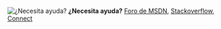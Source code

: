 <Token>![¿Necesita ayuda?](/Image/Shiproom/needhelp_person_icon.png)  **¿Necesita ayuda?** [Foro de MSDN](https://social.msdn.microsoft.com/Forums/sqlserver/en-US/home?forum=SQLServer2016), [Stackoverflow](http://stackoverflow.com/questions/tagged/sql-server-2016), [Connect](https://connect.microsoft.com/SQLServer/Feedback)</Token>